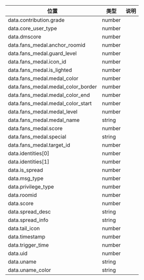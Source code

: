 | 位置 | 类型 | 说明 |
|------------------------------------|--------|--------------------------------------|
| data.contribution.grade            | number |        |
| data.core_user_type                | number |        |
| data.dmscore                       | number |        |
| data.fans_medal.anchor_roomid      | number |        |
| data.fans_medal.guard_level        | number |        |
| data.fans_medal.icon_id            | number |        |
| data.fans_medal.is_lighted         | number |        |
| data.fans_medal.medal_color        | number |        |
| data.fans_medal.medal_color_border | number |        |
| data.fans_medal.medal_color_end    | number |        |
| data.fans_medal.medal_color_start  | number |        |
| data.fans_medal.medal_level        | number |        |
| data.fans_medal.medal_name         | string |        |
| data.fans_medal.score              | number |        |
| data.fans_medal.special            | string |        |
| data.fans_medal.target_id          | number |        |
| data.identities[0]                 | number |        |
| data.identities[1]                 | number |        |
| data.is_spread                     | number |        |
| data.msg_type                      | number |        |
| data.privilege_type                | number |        |
| data.roomid                        | number |        |
| data.score                         | number |        |
| data.spread_desc                   | string |        |
| data.spread_info                   | string |        |
| data.tail_icon                     | number |        |
| data.timestamp                     | number |        |
| data.trigger_time                  | number |        |
| data.uid                           | number |        |
| data.uname                         | string |        |
| data.uname_color                   | string |        |
